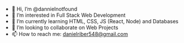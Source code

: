 - 👋 Hi, I’m @dannielnotfound
- 👀 I’m interested in Full Stack Web Development
- 🌱 I’m currently learning HTML, CSS, JS (React, Node) and Databases
- 💞️ I’m looking to collaborate on Web Projects
- 📫 How to reach me: danielriber548@gmail.com

<!---
dannielnotfound/dannielnotfound is a ✨ special ✨ repository because its `README.md` (this file) appears on your GitHub profile.
You can click the Preview link to take a look at your changes.
--->
